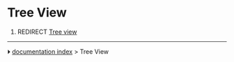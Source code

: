# Tree View
1.  REDIRECT [Tree view](Tree_view.md)



---
⏵ [documentation index](../README.md) > Tree View
